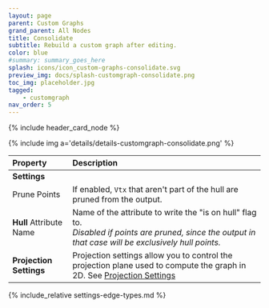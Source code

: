 ```yaml
---
layout: page
parent: Custom Graphs
grand_parent: All Nodes
title: Consolidate
subtitle: Rebuild a custom graph after editing.
color: blue
#summary: summary_goes_here
splash: icons/icon_custom-graphs-consolidate.svg
preview_img: docs/splash-customgraph-consolidate.png
toc_img: placeholder.jpg
tagged: 
    - customgraph
nav_order: 5
---
```


{% include header_card_node %}

{% include img a='details/details-customgraph-consolidate.png' %} 

| Property       | Description          |
|:-------------|:------------------|
|**Settings**||
| Prune Points           | If enabled, `Vtx` that aren't part of the hull are pruned from the output.   |
| **Hull** Attribute Name           | Name of the attribute to write the "is on hull" flag to.<br>*Disabled if points are pruned, since the output in that case will be exclusively hull points.* |
|**Projection Settings**| Projection settings allow you to control the projection plane used to compute the graph in 2D. See [Projection Settings](#settings-projection)|

{% include_relative settings-edge-types.md %}